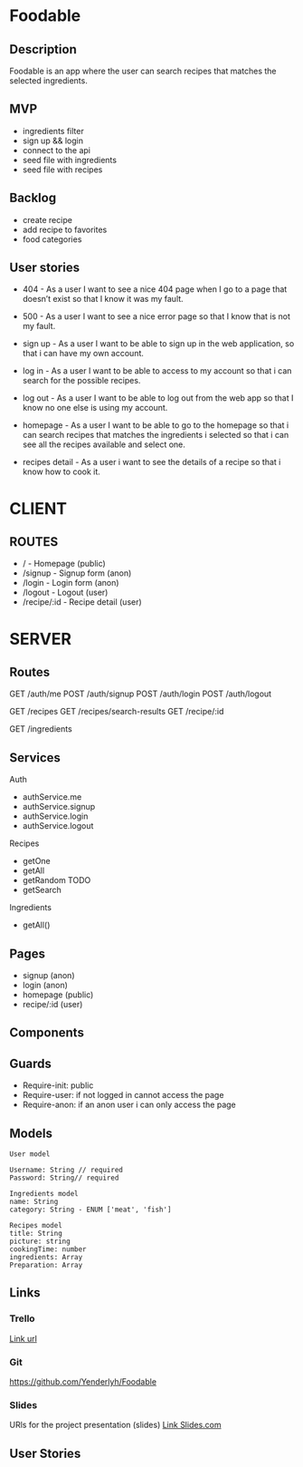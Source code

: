 
# Foodable

## Description
 Foodable is an app where the user can search recipes that matches the selected ingredients.


## MVP
- ingredients filter
- sign up && login
- connect to the api 
- seed file  with ingredients
- seed file  with recipes


## Backlog
- create recipe
- add recipe to favorites
- food categories

## User stories
- 404 - As a user I want to see a nice 404 page when I go to a page that doesn’t exist so that I know it was my fault.

- 500 - As a user I want to see a nice error page so that I know that is not my fault.

- sign up - As a user I want to be able to sign up in the web application, so that i can have my own account.

- log in - As a user I want to be able to access to my account so that i can search for the possible recipes.

- log out - As a user I want to be able to log out from the web app so that I know no one else is using my account.

- homepage - As a user I want to be able to go to the homepage so that i can search recipes that matches the ingredients i selected so that i can see all the recipes available and select one.

- recipes detail - As a user i want to see the details of a recipe so that i know how to cook it.

# CLIENT

## ROUTES 

- / - Homepage (public)
- /signup - Signup form (anon)
- /login - Login form (anon)
- /logout - Logout (user)
- /recipe/:id - Recipe detail (user)


# SERVER

## Routes
GET /auth/me
POST /auth/signup 
POST /auth/login 
POST /auth/logout 

GET /recipes
GET /recipes/search-results
GET /recipe/:id

GET /ingredients

## Services
Auth
- authService.me
- authService.signup 
- authService.login 
- authService.logout 


Recipes
  - getOne
  - getAll
  - getRandom TODO
  - getSearch

Ingredients
   - getAll()

## Pages
  - signup (anon)
  - login (anon)
  - homepage (public)
  - recipe/:id (user)

## Components

## Guards
- Require-init: public
- Require-user: if not logged in cannot access the page
- Require-anon: if an anon user i can only access the page

## Models
```
User model 

Username: String // required
Password: String// required

Ingredients model 
name: String
category: String - ENUM ['meat', 'fish']

Recipes model
title: String
picture: string
cookingTime: number
ingredients: Array
Preparation: Array

```

## Links


### Trello
[Link url](https://trello.com)


### Git
https://github.com/Yenderlyh/Foodable

### Slides
URls for the project presentation (slides)
[Link Slides.com](http://slides.com)
## User Stories
